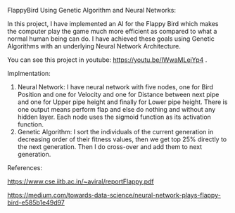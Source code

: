 FlappyBird Using Genetic Algorithm and Neural Networks:

In this project, I have implemented an AI for the Flappy Bird
which makes the computer play the game much more efficient as compared to what a
normal human being can do. I have achieved these goals using Genetic Algorithms
with an underlying Neural Network Architecture.

You can see this project in youtube: https://youtu.be/IWwaMLeiYp4 .

Implmentation:
1) Neural Network: I have neural network with five nodes, one for Bird Position and one for Velocity and one for Distance between next pipe
and one for Upper pipe height and finally for Lower pipe height. There is one output means perform flap and else do nothing and without any hidden layer.
Each node uses the sigmoid function as its activation function.
2) Genetic Algorithm: I sort the individuals of the current generation in decreasing order of their fitness values,
then we get top 25% directly to the next generation. Then I do cross-over and add them to next generation.

References:

https://www.cse.iitb.ac.in/~aviral/reportFlappy.pdf

https://medium.com/towards-data-science/neural-network-plays-flappy-bird-e585b1e49d97
